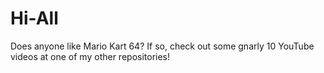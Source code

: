 # Hi-All

Does anyone like Mario Kart 64? If so, check out some gnarly 10 YouTube videos at one of my other repositories!
